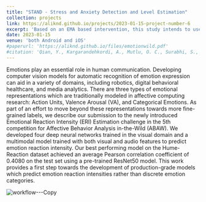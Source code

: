 ```yaml
---
title: "STAND - Stress and Anxiety Detection and Level Estimation"
collection: projects
link: https://aliknd.github.io/projects/2023-01-15-project-number-6
excerpt: 'Based on an EMA based intervention, this study intends to use all modalities to efficiently recognize stress, a commonly experienced emotional state. The study will involve collecting data (visual, speech, text, and time series) from participants for a month and then analyzing the data to identify the key features associated with accurately recognizing stress and anxiety.'
date: 2023-01-15
venue: 'both Android and iOS'
#paperurl: 'https://aliknd.github.io/files/emotionwild.pdf'
#citation: 'Qian, Y., Kargarandehkordi, A., Mutlu, O. C., Surabhi, S., Honarmand, M., Wall, D. P., & Washington, P. (2023). Computer Vision Estimation of Emotion Reaction Intensity in the Wild. arXiv preprint arXiv:2303.10741.'
---
```


Emotions play an essential role in human communication. Developing computer vision models for automatic recognition of emotion expression can aid in a variety of domains, including robotics, digital behavioral healthcare, and media analytics. There are three types of emotional representations which are traditionally modeled in affective computing research: Action Units, Valence Arousal (VA), and Categorical Emotions. As part of an effort to move beyond these representations towards more fine-grained labels, we describe our submission to the newly introduced Emotional Reaction Intensity (ERI) Estimation challenge in the 5th competition for Affective Behavior Analysis in-the-Wild (ABAW). We developed four deep neural networks trained in the visual domain and a multimodal model trained with both visual and audio features to predict emotion reaction intensity. Our best performing model on the Hume-Reaction dataset achieved an average Pearson correlation coefficient of 0.4080 on the test set using a pre-trained ResNet50 model. This work provides a first step towards the development of production-grade models which predict emotion reaction intensities rather than discrete emotion categories.

![workflow---Copy](https://github.com/aliknd/aliknd.github.io/assets/96740009/e237e011-ae95-4868-807a-e70b83835336)

